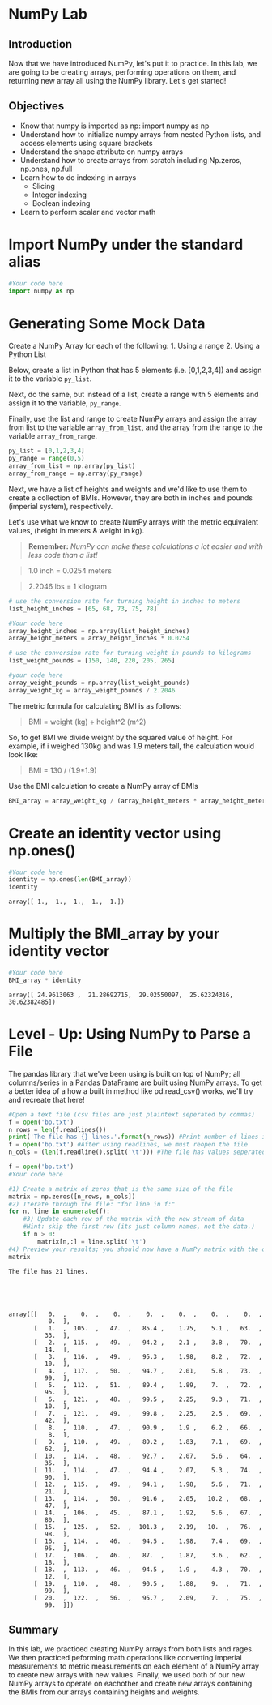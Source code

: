 
# NumPy Lab

## Introduction

Now that we have introduced NumPy, let's put it to practice. In this lab, we are going to be creating arrays, performing operations on them, and returning new array all using the NumPy library. Let's get started!

## Objectives
* Know that numpy is imported as np: import numpy as np
* Understand how to initialize numpy arrays from nested Python lists, and access elements using square brackets
* Understand the shape attribute on numpy arrays
* Understand how to create arrays from scratch including Np.zeros, np.ones, np.full
* Learn how to do indexing in arrays
    * Slicing
    * Integer indexing
    * Boolean indexing
* Learn to perform scalar and vector math

# Import NumPy under the standard alias


```python
#Your code here
import numpy as np
```

# Generating Some Mock Data

Create a NumPy Array for each of the following:
    1. Using a range
    2. Using a Python List
    
Below, create a list in Python that has 5 elements (i.e. [0,1,2,3,4]) and assign it to the variable `py_list`. 

Next, do the same, but instead of a list, create a range with 5 elements and assign it to the variable, `py_range`.

Finally, use the list and range to create NumPy arrays and assign the array from list to the variable `array_from_list`, and the array from the range to the variable `array_from_range`.


```python
py_list = [0,1,2,3,4]
py_range = range(0,5)
array_from_list = np.array(py_list)
array_from_range = np.array(py_range)
```

Next, we have a list of heights and weights and we'd like to use them to create a collection of BMIs. However, they are both in inches and pounds (imperial system), respectively. 

Let's use what we know to create NumPy arrays with the metric equivalent values, (height in meters & weight in kg).

> **Remember:** *NumPy can make these calculations a lot easier and with less code than a list!*

> 1.0 inch = 0.0254 meters

> 2.2046 lbs = 1 kilogram


```python
# use the conversion rate for turning height in inches to meters
list_height_inches = [65, 68, 73, 75, 78]

#Your code here
array_height_inches = np.array(list_height_inches)
array_height_meters = array_height_inches * 0.0254
```


```python
# use the conversion rate for turning weight in pounds to kilograms
list_weight_pounds = [150, 140, 220, 205, 265]

#your code here
array_weight_pounds = np.array(list_weight_pounds)
array_weight_kg = array_weight_pounds / 2.2046
```

The metric formula for calculating BMI is as follows:

> BMI = weight (kg) ÷ height^2 (m^2)

So, to get BMI we divide weight by the squared value of height. For example, if i weighed 130kg and was 1.9 meters tall, the calculation would look like:

> BMI = 130 / (1.9*1.9)

Use the BMI calculation to create a NumPy array of BMIs


```python
BMI_array = array_weight_kg / (array_height_meters * array_height_meters)
```

# Create an identity vector using np.ones()


```python
#Your code here
identity = np.ones(len(BMI_array))
identity
```




    array([ 1.,  1.,  1.,  1.,  1.])



# Multiply the BMI_array by your identity vector


```python
#Your code here
BMI_array * identity
```




    array([ 24.9613063 ,  21.28692715,  29.02550097,  25.62324316,  30.62382485])



# Level - Up: Using NumPy to Parse a File
The pandas library that we've been using is built on top of NumPy; all columns/series in a Pandas DataFrame are built using NumPy arrays. To get a better idea of a how a built in method like pd.read_csv() works, we'll try and recreate that here!


```python
#Open a text file (csv files are just plaintext seperated by commas)
f = open('bp.txt')
n_rows = len(f.readlines())
print('The file has {} lines.'.format(n_rows)) #Print number of lines in the file
f = open('bp.txt') #After using readlines, we must reopen the file
n_cols = (len(f.readline().split('\t'))) #The file has values seperated by tabs; we read the first line and check it's length.

f = open('bp.txt')
#Your code here

#1) Create a matrix of zeros that is the same size of the file
matrix = np.zeros([n_rows, n_cols])
#2) Iterate through the file: "for line in f:"
for n, line in enumerate(f):
    #3) Update each row of the matrix with the new stream of data
    #Hint: skip the first row (its just column names, not the data.)
    if n > 0:
        matrix[n,:] = line.split('\t')
#4) Preview your results; you should now have a NumPy matrix with the data from the file
matrix
```

    The file has 21 lines.





    array([[   0.  ,    0.  ,    0.  ,    0.  ,    0.  ,    0.  ,    0.  ,
               0.  ],
           [   1.  ,  105.  ,   47.  ,   85.4 ,    1.75,    5.1 ,   63.  ,
              33.  ],
           [   2.  ,  115.  ,   49.  ,   94.2 ,    2.1 ,    3.8 ,   70.  ,
              14.  ],
           [   3.  ,  116.  ,   49.  ,   95.3 ,    1.98,    8.2 ,   72.  ,
              10.  ],
           [   4.  ,  117.  ,   50.  ,   94.7 ,    2.01,    5.8 ,   73.  ,
              99.  ],
           [   5.  ,  112.  ,   51.  ,   89.4 ,    1.89,    7.  ,   72.  ,
              95.  ],
           [   6.  ,  121.  ,   48.  ,   99.5 ,    2.25,    9.3 ,   71.  ,
              10.  ],
           [   7.  ,  121.  ,   49.  ,   99.8 ,    2.25,    2.5 ,   69.  ,
              42.  ],
           [   8.  ,  110.  ,   47.  ,   90.9 ,    1.9 ,    6.2 ,   66.  ,
               8.  ],
           [   9.  ,  110.  ,   49.  ,   89.2 ,    1.83,    7.1 ,   69.  ,
              62.  ],
           [  10.  ,  114.  ,   48.  ,   92.7 ,    2.07,    5.6 ,   64.  ,
              35.  ],
           [  11.  ,  114.  ,   47.  ,   94.4 ,    2.07,    5.3 ,   74.  ,
              90.  ],
           [  12.  ,  115.  ,   49.  ,   94.1 ,    1.98,    5.6 ,   71.  ,
              21.  ],
           [  13.  ,  114.  ,   50.  ,   91.6 ,    2.05,   10.2 ,   68.  ,
              47.  ],
           [  14.  ,  106.  ,   45.  ,   87.1 ,    1.92,    5.6 ,   67.  ,
              80.  ],
           [  15.  ,  125.  ,   52.  ,  101.3 ,    2.19,   10.  ,   76.  ,
              98.  ],
           [  16.  ,  114.  ,   46.  ,   94.5 ,    1.98,    7.4 ,   69.  ,
              95.  ],
           [  17.  ,  106.  ,   46.  ,   87.  ,    1.87,    3.6 ,   62.  ,
              18.  ],
           [  18.  ,  113.  ,   46.  ,   94.5 ,    1.9 ,    4.3 ,   70.  ,
              12.  ],
           [  19.  ,  110.  ,   48.  ,   90.5 ,    1.88,    9.  ,   71.  ,
              99.  ],
           [  20.  ,  122.  ,   56.  ,   95.7 ,    2.09,    7.  ,   75.  ,
              99.  ]])



## Summary

In this lab, we practiced creating NumPy arrays from both lists and rages. We then practiced peforming math operations like converting imperial measurements to metric measurements on each element of a NumPy array to create new arrays with new values. Finally, we used both of our new NumPy arrays to operate on eachother and create new arrays containing the BMIs from our arrays containing heights and weights.
